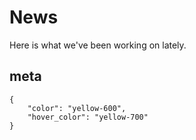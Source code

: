 # News

Here is what we've been working on lately.

## meta

    {
        "color": "yellow-600",
        "hover_color": "yellow-700"
    }

